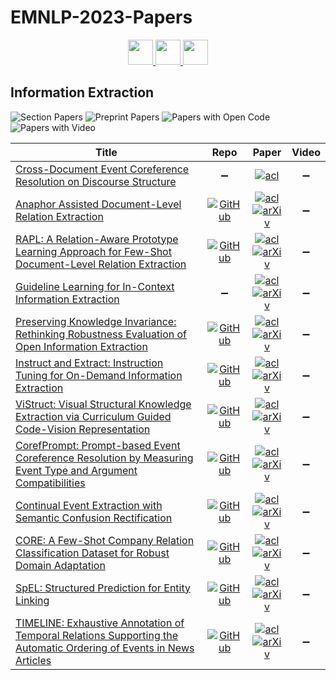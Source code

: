 # EMNLP-2023-Papers

<div align="center">
    <a href="https://github.com/DmitryRyumin/EMNLP-2023-Papers/blob/main/sections/industry-track.md">
        <img src="https://cdn.jsdelivr.net/gh/DmitryRyumin/NewEraAI-Papers@main/images/left.svg" width="40" alt="" />
    </a>
    <a href="https://github.com/DmitryRyumin/EMNLP-2023-Papers/">
        <img src="https://cdn.jsdelivr.net/gh/DmitryRyumin/NewEraAI-Papers@main/images/home.svg" width="40" alt="" />
    </a>
    <a href="https://github.com/DmitryRyumin/EMNLP-2023-Papers/blob/main/sections/machine-translation.md">
        <img src="https://cdn.jsdelivr.net/gh/DmitryRyumin/NewEraAI-Papers@main/images/right.svg" width="40" alt="" />
    </a>
</div>

## Information Extraction

![Section Papers](https://img.shields.io/badge/Section%20Papers-soon-42BA16) ![Preprint Papers](https://img.shields.io/badge/Preprint%20Papers-soon-b31b1b) ![Papers with Open Code](https://img.shields.io/badge/Papers%20with%20Open%20Code-soon-1D7FBF) ![Papers with Video](https://img.shields.io/badge/Papers%20with%20Video-soon-FF0000)

<!-- 125, 172 -->
| **Title** | **Repo** | **Paper** | **Video** |
|-----------|:--------:|:---------:|:---------:|
| [Cross-Document Event Coreference Resolution on Discourse Structure](https://aclanthology.org/2023.emnlp-main.294.pdf) | :heavy_minus_sign: | [![acl](https://img.shields.io/badge/pdf-ACL%20Anthology-CBCBCC.svg)](https://aclanthology.org/2023.emnlp-main.294) | :heavy_minus_sign: |
| [Anaphor Assisted Document-Level Relation Extraction](https://aclanthology.org/2023.emnlp-main.955) | [![GitHub](https://img.shields.io/github/stars/BurgerBurgerBurger/AA)](https://github.com/BurgerBurgerBurger/AA) | [![acl](https://img.shields.io/badge/pdf-ACL%20Anthology-CBCBCC.svg)](https://aclanthology.org/2023.emnlp-main.955.pdf) <br /> [![arXiv](https://img.shields.io/badge/arXiv-2310.18604-b31b1b.svg)](http://arxiv.org/abs/2310.18604) | :heavy_minus_sign: |
| [RAPL: A Relation-Aware Prototype Learning Approach for Few-Shot Document-Level Relation Extraction](https://aclanthology.org/2023.emnlp-main.316) | [![GitHub](https://img.shields.io/github/stars/THU-BPM/RAPL)](https://github.com/THU-BPM/RAPL) | [![acl](https://img.shields.io/badge/pdf-ACL%20Anthology-CBCBCC.svg)](https://aclanthology.org/2023.emnlp-main.316.pdf) <br /> [![arXiv](https://img.shields.io/badge/arXiv-2310.15743-b31b1b.svg)](http://arxiv.org/abs/2310.15743) | :heavy_minus_sign: |
| [Guideline Learning for In-Context Information Extraction](https://aclanthology.org/2023.emnlp-main.950) | :heavy_minus_sign: | [![acl](https://img.shields.io/badge/pdf-ACL%20Anthology-CBCBCC.svg)](https://aclanthology.org/2023.emnlp-main.950.pdf) <br /> [![arXiv](https://img.shields.io/badge/arXiv-2310.05066-b31b1b.svg)](http://arxiv.org/abs/2310.05066) | :heavy_minus_sign: |
| [Preserving Knowledge Invariance: Rethinking Robustness Evaluation of Open Information Extraction](https://aclanthology.org/2023.emnlp-main.360) | [![GitHub](https://img.shields.io/github/stars/qijimrc/ROBUST)](https://github.com/qijimrc/ROBUST) | [![acl](https://img.shields.io/badge/pdf-ACL%20Anthology-CBCBCC.svg)](https://aclanthology.org/2023.emnlp-main.360.pdf) <br /> [![arXiv](https://img.shields.io/badge/arXiv-2305.13981-b31b1b.svg)](http://arxiv.org/abs/2305.13981) | :heavy_minus_sign: |
| [Instruct and Extract: Instruction Tuning for On-Demand Information Extraction](https://aclanthology.org/2023.emnlp-main.620) | [![GitHub](https://img.shields.io/github/stars/yzjiao/On-Demand-IE)](https://github.com/yzjiao/On-Demand-IE) | [![acl](https://img.shields.io/badge/pdf-ACL%20Anthology-CBCBCC.svg)](https://aclanthology.org/2023.emnlp-main.620.pdf) <br /> [![arXiv](https://img.shields.io/badge/arXiv-2310.16040-b31b1b.svg)](http://arxiv.org/abs/2310.16040) | :heavy_minus_sign: |
| [ViStruct: Visual Structural Knowledge Extraction via Curriculum Guided Code-Vision Representation](https://aclanthology.org/2023.emnlp-main.824) | [![GitHub](https://img.shields.io/github/stars/Yangyi-Chen/vi-struct)](https://github.com/Yangyi-Chen/vi-struct) | [![acl](https://img.shields.io/badge/pdf-ACL%20Anthology-CBCBCC.svg)](https://aclanthology.org/2023.emnlp-main.824.pdf) <br /> [![arXiv](https://img.shields.io/badge/arXiv-2311.13258-b31b1b.svg)](http://arxiv.org/abs/2311.13258) | :heavy_minus_sign: |
| [CorefPrompt: Prompt-based Event Coreference Resolution by Measuring Event Type and Argument Compatibilities](https://aclanthology.org/2023.emnlp-main.954) | [![GitHub](https://img.shields.io/github/stars/jsksxs360/prompt-event-coref-emnlp2023)](https://github.com/jsksxs360/prompt-event-coref-emnlp2023) | [![acl](https://img.shields.io/badge/pdf-ACL%20Anthology-CBCBCC.svg)](https://aclanthology.org/2023.emnlp-main.954.pdf) <br /> [![arXiv](https://img.shields.io/badge/arXiv-2310.14512-b31b1b.svg)](http://arxiv.org/abs/2310.14512) | :heavy_minus_sign: |
| [Continual Event Extraction with Semantic Confusion Rectification](https://aclanthology.org/2023.emnlp-main.732) | [![GitHub](https://img.shields.io/github/stars/nju-websoft/SCR)](https://github.com/nju-websoft/SCR) | [![acl](https://img.shields.io/badge/pdf-ACL%20Anthology-CBCBCC.svg)](https://aclanthology.org/2023.emnlp-main.732.pdf) <br /> [![arXiv](https://img.shields.io/badge/arXiv-2310.15470-b31b1b.svg)](http://arxiv.org/abs/2310.15470) | :heavy_minus_sign: |
| [CORE: A Few-Shot Company Relation Classification Dataset for Robust Domain Adaptation](https://aclanthology.org/2023.emnlp-main.722) | [![GitHub](https://img.shields.io/github/stars/pnborchert/CORE)](https://github.com/pnborchert/CORE) | [![acl](https://img.shields.io/badge/pdf-ACL%20Anthology-CBCBCC.svg)](https://aclanthology.org/2023.emnlp-main.722.pdf) <br /> [![arXiv](https://img.shields.io/badge/arXiv-2310.12024-b31b1b.svg)](http://arxiv.org/abs/2310.12024) | :heavy_minus_sign: |
| [SpEL: Structured Prediction for Entity Linking](https://aclanthology.org/2023.emnlp-main.686) | [![GitHub](https://img.shields.io/github/stars/shavarani/SpEL)](https://github.com/shavarani/SpEL) | [![acl](https://img.shields.io/badge/pdf-ACL%20Anthology-CBCBCC.svg)](https://aclanthology.org/2023.emnlp-main.686.pdf) <br /> [![arXiv](https://img.shields.io/badge/arXiv-2310.14684-b31b1b.svg)](http://arxiv.org/abs/2310.14684) | :heavy_minus_sign: |
| [TIMELINE: Exhaustive Annotation of Temporal Relations Supporting the Automatic Ordering of Events in News Articles](https://aclanthology.org/2023.emnlp-main.1016) | [![GitHub](https://img.shields.io/github/stars/Alsayyahi/TIMELINE)](https://github.com/Alsayyahi/TIMELINE) | [![acl](https://img.shields.io/badge/pdf-ACL%20Anthology-CBCBCC.svg)](https://aclanthology.org/2023.emnlp-main.1016.pdf) <br /> [![arXiv](https://img.shields.io/badge/arXiv-2310.17802-b31b1b.svg)](http://arxiv.org/abs/2310.17802) | :heavy_minus_sign: |
